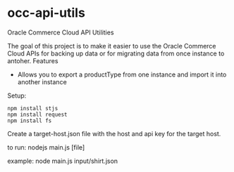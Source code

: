 # occ-api-utils
Oracle Commerce Cloud API Utilities

The goal of this project is to make it easier to use the Oracle Commerce Cloud APIs for backing up data or for migrating data from once instance to antoher. Features

- Allows you to export a productType from one instance and import it into another instance

Setup:
```
npm install stjs 
npm install request
npm install fs
```

Create a target-host.json file with the host and api key for the target host.

to run:
nodejs main.js [file]

example:
node main.js input/shirt.json

